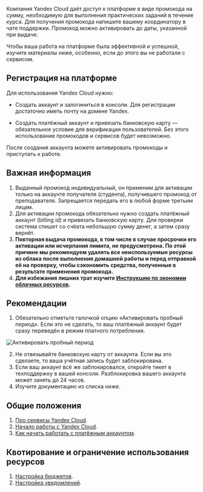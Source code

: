 Компания Yandex Cloud даёт доступ к платформе в виде промокода на сумму, необходимую для выполнения практических заданий в  течение курса. Для получения промокода напишите вашему координатору в чате поддержки. Промокод можно активировать до даты, указанной при выдаче. 

Чтобы ваша работа на платформе была эффективной и успешной, изучите материалы ниже, особенно, если до этого вы не работали с сервисом.

## Регистрация на платформе

Для использования Yandex Cloud нужно:

* Cоздать аккаунт и залогиниться в консоли. Для регистрации достаточно иметь почту на домене Yandex.
  
* Cоздать платёжный аккаунт и привязать банковскую карту — обязательное условие для верификации пользователей. Без этого использование промокодов и сервисов будет невозможно. 

После создания аккаунта можете активировать промокоды и приступать к работе.

## Важная информация
1. Выданный промокод индивидуальный, он применим для активации только на аккаунте получателя (студента), получившего промокод от преподавателя. Запрещается передать его в любой форме третьим лицам.
2. Для активации промокода обязательно нужно создать платёжный аккаунт (billing id) и привязать банковскую карту. Для проверки система спишет со счёата небольшую сумму денег, а затем сразу вернёт.
3. **Повторная выдача промокода, в том числе в случае просрочки его активации или исчерпания лимита, не предусмотрена. По этой причине мы рекомендуем удалять все неиспользуемые ресурсы из облака после выполнения домашней работы и перед отправкой её на проверку, чтобы сэкономить средства, полученные в результате применения промокода.**
4. **Для избежания лишних трат изучите [Инструкцию по экономии облачных ресурсов](https://github.com/netology-code/devops-materials/blob/master/cloudwork.MD).**
	
## Рекомендации
1. Обязательно отметьте галочкой опцию «Активировать пробный период». Если это не сделать, то ваш платёжный аккаунт будет сразу переведён в режим платного потребления.

![Активировать пробный период](http://joxi.ru/DmBYaDKTqDX4wr.jpg?download=1&name=%D0%A1%D0%BA%D1%80%D0%B8%D0%BD%D1%88%D0%BE%D1%82%2027-07-2021%2017:31:13.jpg) 

2. Не отвязывайте банковскую карту от аккаунта. Если вы это сделаете, то ваша учётная запись будет заблокирована.
3. Если ваш аккаунт всё же заблокировался, откройте тикет в техподдержку в вашей консоли. Разблокировка вашего аккаунта может занять до 24 часов.
4. Изучите документацию из списка ниже.

## Общие положения
1. [Про сервисы Yandex Cloud](https://cloud.yandex.ru/services#_all). 
2. [Начало работы с Yandex Cloud](https://cloud.yandex.ru/docs/overview/quickstart).
3. [Как начать работать с платёжным аккаунтом](https://cloud.yandex.ru/docs/billing/quickstart/).

## Квотирование и ограничение использования ресурсов
1. [Настройка бюджетов](https://cloud.yandex.ru/docs/billing/concepts/budget).
2. [Настройка уведомлений](https://cloud.yandex.ru/docs/billing/operations/budgets).
